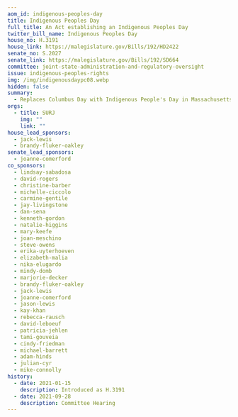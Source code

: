 ```yaml
---
aom_id: indigenous-peoples-day
title: Indigenous Peoples Day
full_title: An Act establishing an Indigenous Peoples Day
twitter_bill_name: Indigenous Peoples Day
house_no: H.3191
house_link: https://malegislature.gov/Bills/192/HD2422
senate_no: S.2027
senate_link: https://malegislature.gov/Bills/192/SD664
committee: joint-state-administration-and-regulatory-oversight
issue: indigenous-peoples-rights
img: /img/indigenousdaypc08.webp
hidden: false
summary:
  - Replaces Columbus Day with Indigenous People's Day in Massachusetts Law
orgs:
  - title: SURJ
    img: ""
    link: ""
house_lead_sponsors:
  - jack-lewis
  - brandy-fluker-oakley
senate_lead_sponsors:
  - joanne-comerford
co_sponsors:
  - lindsay-sabadosa
  - david-rogers
  - christine-barber
  - michelle-ciccolo
  - carmine-gentile
  - jay-livingstone
  - dan-sena
  - kenneth-gordon
  - natalie-higgins
  - mary-keefe
  - joan-meschino
  - steve-owens
  - erika-uyterhoeven
  - elizabeth-malia
  - nika-elugardo
  - mindy-domb
  - marjorie-decker
  - brandy-fluker-oakley
  - jack-lewis
  - joanne-comerford
  - jason-lewis
  - kay-khan
  - rebecca-rausch
  - david-leboeuf
  - patricia-jehlen
  - tami-gouveia
  - cindy-friedman
  - michael-barrett
  - adam-hinds
  - julian-cyr
  - mike-connolly
history:
  - date: 2021-01-15
    description: Introduced as H.3191
  - date: 2021-09-28
    description: Committee Hearing
---
```

